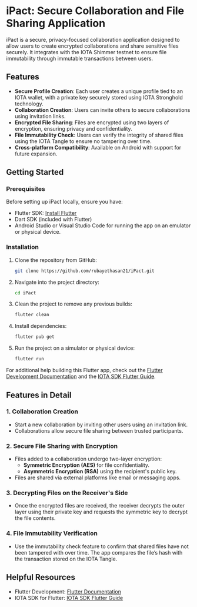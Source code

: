 # iPact: Secure Collaboration and File Sharing Application

iPact is a secure, privacy-focused collaboration application designed to allow users to create encrypted collaborations and share sensitive files securely. It integrates with the IOTA Shimmer testnet to ensure file immutability through immutable transactions between users.

## Features

- **Secure Profile Creation**: Each user creates a unique profile tied to an IOTA wallet, with a private key securely stored using IOTA Stronghold technology.
- **Collaboration Creation**: Users can invite others to secure collaborations using invitation links.
- **Encrypted File Sharing**: Files are encrypted using two layers of encryption, ensuring privacy and confidentiality.
- **File Immutability Check**: Users can verify the integrity of shared files using the IOTA Tangle to ensure no tampering over time.
- **Cross-platform Compatibility**: Available on Android with support for future expansion.

## Getting Started

### Prerequisites

Before setting up iPact locally, ensure you have:

- Flutter SDK: [Install Flutter](https://flutter.dev/docs/get-started/install)
- Dart SDK (included with Flutter)
- Android Studio or Visual Studio Code for running the app on an emulator or physical device.

### Installation

1. Clone the repository from GitHub:
   ```bash
   git clone https://github.com/rubayethasan21/iPact.git
   ```

2. Navigate into the project directory:
   ```bash
   cd iPact
   ```

3. Clean the project to remove any previous builds:
   ```bash
   flutter clean
   ```

4. Install dependencies:
   ```bash
   flutter pub get
   ```

5. Run the project on a simulator or physical device:
   ```bash
   flutter run
   ```

For additional help building this Flutter app, check out the [Flutter Development Documentation](https://docs.flutter.dev/get-started/codelab) and the [IOTA SDK Flutter Guide](https://iota-for-flutter.github.io/tutorial/building-a-comprehensive-app-with-iota-sdk/building-for-android.html).

## Features in Detail

### 1. Collaboration Creation
- Start a new collaboration by inviting other users using an invitation link.
- Collaborations allow secure file sharing between trusted participants.

### 2. Secure File Sharing with Encryption
- Files added to a collaboration undergo two-layer encryption:
    - **Symmetric Encryption (AES)** for file confidentiality.
    - **Asymmetric Encryption (RSA)** using the recipient's public key.
- Files are shared via external platforms like email or messaging apps.

### 3. Decrypting Files on the Receiver's Side
- Once the encrypted files are received, the receiver decrypts the outer layer using their private key and requests the symmetric key to decrypt the file contents.

### 4. File Immutability Verification
- Use the immutability check feature to confirm that shared files have not been tampered with over time. The app compares the file’s hash with the transaction stored on the IOTA Tangle.

## Helpful Resources

- Flutter Development: [Flutter Documentation](https://flutter.dev/docs)
- IOTA SDK for Flutter: [IOTA SDK Flutter Guide](https://iota-for-flutter.github.io/tutorial/building-a-comprehensive-app-with-iota-sdk/building-for-android.html)










